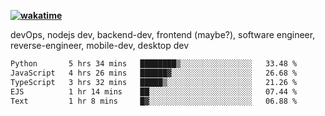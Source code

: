 **[![wakatime](https://wakatime.com/badge/user/87646243-158a-4241-a3cb-668e1fa2dbb8.svg)](https://wakatime.com/@87646243-158a-4241-a3cb-668e1fa2dbb8?style=plastic)**


devOps, nodejs dev, backend-dev, frontend (maybe?), software engineer, reverse-engineer, mobile-dev, desktop dev

<!--START_SECTION:waka-->

```txt
Python       5 hrs 34 mins   ████████▒░░░░░░░░░░░░░░░░   33.48 %
JavaScript   4 hrs 26 mins   ██████▓░░░░░░░░░░░░░░░░░░   26.68 %
TypeScript   3 hrs 32 mins   █████▒░░░░░░░░░░░░░░░░░░░   21.26 %
EJS          1 hr 14 mins    ██░░░░░░░░░░░░░░░░░░░░░░░   07.44 %
Text         1 hr 8 mins     █▓░░░░░░░░░░░░░░░░░░░░░░░   06.88 %
```

<!--END_SECTION:waka-->
